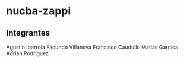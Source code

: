 # nucba-zappi
## Integrantes
Agustin Ibarrola
Facundo Villanova
Francisco Caudullo
Matias Garnica
Adrian Rodriguez
